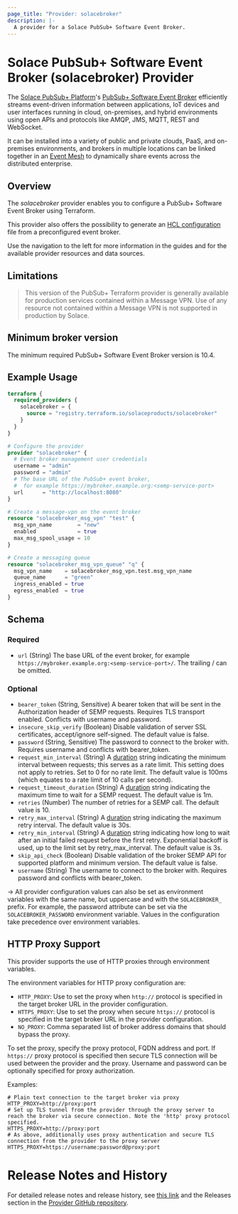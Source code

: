 ```yaml
---
page_title: "Provider: solacebroker"
description: |-
  A provider for a Solace PubSub+ Software Event Broker.  
---
```


# Solace PubSub+ Software Event Broker (solacebroker) Provider

The [Solace PubSub+ Platform](https://solace.com/products/platform/)'s [PubSub+ Software Event Broker](https://solace.com/products/event-broker/software/) 
efficiently streams event-driven information between applications, IoT devices and user interfaces running in cloud, on-premises, and hybrid environments 
using open APIs and protocols like AMQP, JMS, MQTT, REST and WebSocket.

It can be installed into a variety of public and private clouds, PaaS, and on-premises environments, 
and brokers in multiple locations can be linked together in an [Event Mesh](https://solace.com/what-is-an-event-mesh/) 
to dynamically share events across the distributed enterprise.

## Overview

The _solacebroker_ provider enables you to configure a PubSub+ Software Event Broker using Terraform.

This provider also offers the possibility to generate an [HCL configuration](https://developer.hashicorp.com/terraform/language) file from a preconfigured event broker.

Use the navigation to the left for more information in the guides and for the available provider resources and data sources.

## Limitations

> This version of the PubSub+ Terraform provider is generally available for production services contained within a Message VPN.  Use of any resource not contained within a Message VPN is not supported in production by Solace.

## Minimum broker version

The minimum required PubSub+ Software Event Broker version is 10.4.

## Example Usage

```terraform
terraform {
  required_providers {
    solacebroker = {
      source = "registry.terraform.io/solaceproducts/solacebroker"
    }
  }
}

# Configure the provider
provider "solacebroker" {
  # Event broker management user credentials
  username = "admin"
  password = "admin"
  # The base URL of the PubSub+ event broker,
  #  for example https://mybroker.example.org:<semp-service-port>
  url      = "http://localhost:8080"
}

# Create a message-vpn on the event broker
resource "solacebroker_msg_vpn" "test" {
  msg_vpn_name        = "new"
  enabled             = true
  max_msg_spool_usage = 10
}

# Create a messaging queue
resource "solacebroker_msg_vpn_queue" "q" {
  msg_vpn_name    = solacebroker_msg_vpn.test.msg_vpn_name
  queue_name      = "green"
  ingress_enabled = true
  egress_enabled  = true
}
```

<!-- schema generated by tfplugindocs -->
## Schema

### Required

- `url` (String) The base URL of the event broker, for example `https://mybroker.example.org:<semp-service-port>/`. The trailing / can be omitted.

### Optional

- `bearer_token` (String, Sensitive) A bearer token that will be sent in the Authorization header of SEMP requests. Requires TLS transport enabled. Conflicts with username and password.
- `insecure_skip_verify` (Boolean) Disable validation of server SSL certificates, accept/ignore self-signed. The default value is false.
- `password` (String, Sensitive) The password to connect to the broker with. Requires username and conflicts with bearer_token.
- `request_min_interval` (String) A [duration](https://pkg.go.dev/maze.io/x/duration#ParseDuration) string indicating the minimum interval between requests; this serves as a rate limit. This setting does not apply to retries. Set to 0 for no rate limit. The default value is 100ms (which equates to a rate limit of 10 calls per second).
- `request_timeout_duration` (String) A [duration](https://pkg.go.dev/maze.io/x/duration#ParseDuration) string indicating the maximum time to wait for a SEMP request.  The default value is 1m.
- `retries` (Number) The number of retries for a SEMP call. The default value is 10.
- `retry_max_interval` (String) A [duration](https://pkg.go.dev/maze.io/x/duration#ParseDuration) string indicating the maximum retry interval. The default value is 30s.
- `retry_min_interval` (String) A [duration](https://pkg.go.dev/maze.io/x/duration#ParseDuration) string indicating how long to wait after an initial failed request before the first retry.  Exponential backoff is used, up to the limit set by retry_max_interval. The default value is 3s.
- `skip_api_check` (Boolean) Disable validation of the broker SEMP API for supported platform and minimum version. The default value is false.
- `username` (String) The username to connect to the broker with.  Requires password and conflicts with bearer_token.

-> All provider configuration values can also be set as environment variables with the same name, but uppercase and with the `SOLACEBROKER_` prefix.
For example, the password attribute can be set via the `SOLACEBROKER_PASSWORD` environment variable.  Values in the configuration take precedence over environment variables.

## HTTP Proxy Support

This provider supports the use of HTTP proxies through environment variables.

The environment variables for HTTP proxy configuration are:
* `HTTP_PROXY`: Use to set the proxy when `http://` protocol is specified in the target broker URL in the provider configuration.
* `HTTPS_PROXY`: Use to set the proxy when secure `https://` protocol is specified in the target broker URL in the provider configuration.
* `NO_PROXY`: Comma separated list of broker address domains that should bypass the proxy.

To set the proxy, specify the proxy protocol, FQDN address and port. If `https://` proxy protocol is specified then secure TLS connection will be used between the provider and the proxy. Username and password can be optionally specified for proxy authorization.

Examples:
```shell
# Plain text connection to the target broker via proxy
HTTP_PROXY=http://proxy:port
# Set up TLS tunnel from the provider through the proxy server to reach the broker via secure connection. Note the 'http' proxy protocol specified.
HTTPS_PROXY=http://proxy:port
# As above, additionally uses proxy authentication and secure TLS connection from the provider to the proxy server
HTTPS_PROXY=https://username:password@proxy:port
```

# Release Notes and History

For detailed release notes and release history, see [this link](https://products.solace.com/download/DSEMP_TERRAFORM_SW_BROKER_PROVIDER_RN) and the Releases section in the [Provider GitHub repository](https://github.com/SolaceProducts/terraform-provider-solacebroker/releases).
